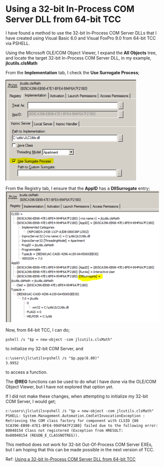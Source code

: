 # Using a 32-bit In-Process COM Server DLL from 64-bit TCC

I have found a method to use the 32-bit In-Process COM Server DLLs that I have created using Visual Basic 6.0 and Visual FoxPro 9.0 from 64-bit TCC via PSHELL.

Using the Microsoft OLE/COM Object Viewer, I expand the **All Objects** tree, and locate the target 32-bit In-Process COM Server DLL, in my example, **jlcutils.clsMath**

From the **Implementation** tab, I check the **Use Surrogate Process**;

![](DLL1.png)

From the Registry tab, I ensure that the **AppID** has a **DllSurrogate** entry;
![](DLL2.png)

Now, from 64-bit TCC, I can do;
```dos
pshell /s "$p = new-object -com jlcutils.clsMath"
```
to initialize my 32-bit COM Server, and 
```dos
c:\users\jlc\utils>pshell /s "$p.ppp(8.80)"
3.9952
```
to access a function.

The **@REG** functions can be used to do what I have done via the OLE/COM Object Viewer, but I have not explored that option yet.

If I did not make these changes, when attempting to initialize my 32-bit COM Server, I would get;

```dos
c:\users\jlc\utils>pshell /s "$p = new-object -com jlcutils.clsMath"
PSHELL: System.Management.Automation.CmdletInvocationException : Retrieving the COM class factory for component with CLSID {80
5CA396-EB98-47E1-BFE4-994F6A7F21B0} failed due to the following error: 80040154 Class not registered (Exception from HRESULT:
0x80040154 (REGDB_E_CLASSNOTREG)).
```
This method does not work for 32-bit Out-Of-Process COM Server EXEs, but I am hoping that this can be made possible in the next version of TCC.

Ref: [Using a 32-bit In-Process COM Server DLL from 64-bit TCC](https://jpsoft.com/forums/threads/using-a-32-bit-in-process-com-server-dll-from-64-bit-tcc.9646/)
